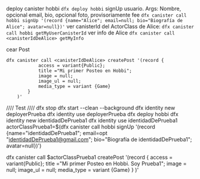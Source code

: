 deploy canister hobbi
```dfx deploy hobbi```
signUp usuario. Args: Nombre, opcional email, bio, opcional foto, provisoriamente fee
```dfx canister call hobbi signUp '(record {name="Alice"; email=null; bio="Biografía de Alice"; avatar=null})'```
ver canisterId del ActorClass de Alice:
```dfx canister call hobbi getMyUserCanisterId```
ver info de Alice
```dfx canister call <canisterIdDeAlice> getMyInfo```

cear Post
```
dfx canister call <canisterIdDeAlice> createPost '(record {
            access = variant{Public};
            title ="Mi primer Posteo en Hobbi";
            image = null;
            image_ul = null;
            media_type = variant {Game}
        }
    )'

```



//// Test ////
dfx stop
dfx start --clean --background
dfx identity new deployerPrueba
dfx identity use deployerPrueba
dfx deploy hobbi
dfx identity new identidadDePrueba1
dfx identity use identidadDePrueba1
actorClassPrueba1=$(dfx canister call hobbi signUp '(record {name="identidadDePrueba1"; email=opt "identidadDePrueba1@gmail.com"; bio="Biografía de identidadDePrueba1"; avatar=null})')

dfx canister call $actorClassPrueba1 createPost '(record {
        access = variant{Public};
        title ="Mi primer Posteo en Hobbi. Soy Prueba1";
        image = null;
        image_ul = null;
        media_type = variant {Game}
    }
)'


